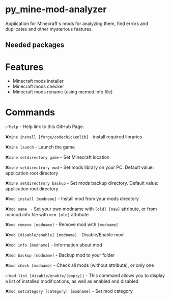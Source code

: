 # py_mine-mod-analyzer
Application for Minecraft`s mods for analyzing them, find errors and duplicates and other mysterious features.
## Needed packages
# Features
- Minecraft mods installer
- Minecraft mods checker
- Minecraft mods rename (using mcmod.info file)
# Commands
:white_check_mark:`help` - Help link to this GitHub Page.

:x:`mine install [forge/codechickenlib]` - install required libraries

:x:`mine launch` - Launch the game

:x:`mine setdirectory game` - Set Minecraft location

:x:`mine setdirectrory mod` - Set mods library on your PC. Default value: application root directory

:x:`mine setdirectrory backup` - Set mods backup directory. Default value: application root directory
 
:x:`mod install [modname]` - Install mod from your mods directory
  
:x:`mod name ` - Set your own modname with `[old] [new]` attribute, or from mcmod.info file with `mcm [old]` attribute 
  
:x:`mod remove [modname]` - Remove mod with `[modname]`
  
:x:`mod [disable/enable] [modname]` - Disable/Enable mod 

:x:`mod info [modname]` - Information about mod
  
:x:`mod backup [modname]` - Backup mod to your folder
  
:x:`mod check [modname]` - Check all mods (without attribute), or only one
  
:white_check_mark:`mod list [disable/enable/(empty)]` - This command allows you to display a list of installed modifications, as well as enabled and disabled

:x:`mod setcategory [category] [modname]` - Set mod category
